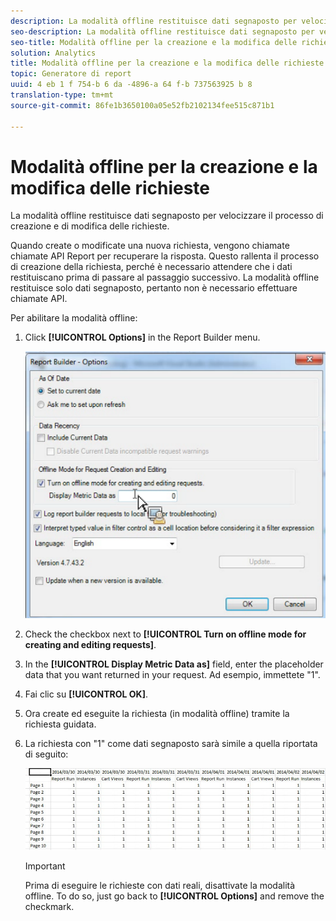 ```yaml
---
description: La modalità offline restituisce dati segnaposto per velocizzare il processo di creazione e di modifica delle richieste.
seo-description: La modalità offline restituisce dati segnaposto per velocizzare il processo di creazione e di modifica delle richieste.
seo-title: Modalità offline per la creazione e la modifica delle richieste
solution: Analytics
title: Modalità offline per la creazione e la modifica delle richieste
topic: Generatore di report
uuid: 4 eb 1 f 754-b 6 da -4896-a 64 f-b 737563925 b 8
translation-type: tm+mt
source-git-commit: 86fe1b3650100a05e52fb2102134fee515c871b1

---
```



# Modalità offline per la creazione e la modifica delle richieste

La modalità offline restituisce dati segnaposto per velocizzare il processo di creazione e di modifica delle richieste.

Quando create o modificate una nuova richiesta, vengono chiamate chiamate API Report per recuperare la risposta. Questo rallenta il processo di creazione della richiesta, perché è necessario attendere che i dati restituiscano prima di passare al passaggio successivo. La modalità offline restituisce solo dati segnaposto, pertanto non è necessario effettuare chiamate API.

Per abilitare la modalità offline:

1. Click **[!UICONTROL Options]** in the Report Builder menu.

   ![](assets/offline_mode.png)

1. Check the checkbox next to **[!UICONTROL Turn on offline mode for creating and editing requests]**.
1. In the **[!UICONTROL Display Metric Data as]** field, enter the placeholder data that you want returned in your request. Ad esempio, immettete "1".
1. Fai clic su **[!UICONTROL OK]**.
1. Ora create ed eseguite la richiesta (in modalità offline) tramite la richiesta guidata.
1. La richiesta con "1" come dati segnaposto sarà simile a quella riportata di seguito:

   ![](assets/offline_mode_example.png)

   >[!IMPORTANT]
   >
   >Prima di eseguire le richieste con dati reali, disattivate la modalità offline. To do so, just go back to **[!UICONTROL Options]** and remove the checkmark.


